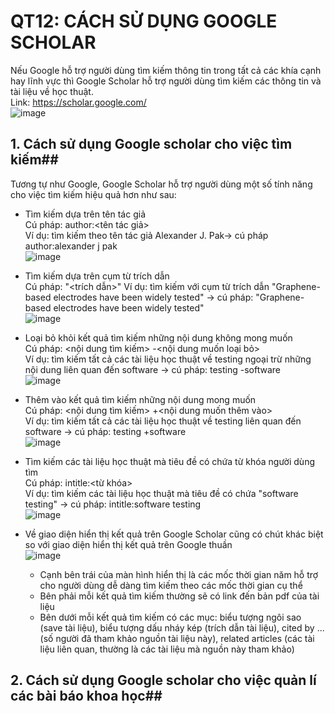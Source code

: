 
QT12: CÁCH SỬ DỤNG GOOGLE SCHOLAR
=======
Nếu Google hỗ trợ người dùng tìm kiếm thông tin trong tất cả các khía cạnh hay lĩnh vực thì Google Scholar hỗ trợ người dùng tìm kiếm các thông tin và tài liệu về học thuật.  
Link: https://scholar.google.com/  
![image](https://user-images.githubusercontent.com/32384308/111732688-a5a6fe00-88a8-11eb-99cc-e364913f0b59.png)

## 1. Cách sử dụng Google scholar cho việc tìm kiếm##  
Tương tự như Google, Google Scholar hỗ  trợ người dùng một số tính năng cho việc tìm kiếm hiệu quả hơn như sau:
- Tìm kiếm dựa trên tên tác giả  
Cú pháp: author:<tên tác giả>  
Ví dụ: tìm kiếm theo tên tác giả Alexander J. Pak-> cú pháp author:alexander j pak  
![image](https://user-images.githubusercontent.com/32384308/111733038-89579100-88a9-11eb-866a-f412fa018a69.png)

- Tìm kiếm dựa trên cụm từ trích dẫn  
Cú pháp: "<trích dẫn>"
Ví dụ: tìm kiếm với cụm từ trích dẫn "Graphene-based electrodes have been widely tested" -> cú pháp: "Graphene-based electrodes have been widely tested"  
![image](https://user-images.githubusercontent.com/32384308/111762043-20850e80-88d3-11eb-9304-ccdd58d2aa26.png)

- Loại bỏ khỏi kết quả tìm kiếm những nội dung không mong muốn  
Cú pháp: <nội dung tìm kiếm> -<nội dung muốn loại bỏ>  
Ví dụ: tìm kiếm tất cả các tài liệu học thuật về testing ngoại trừ những nội dung liên quan đến software -> cú pháp: testing -software  
![image](https://user-images.githubusercontent.com/32384308/111762575-bc167f00-88d3-11eb-9fa0-2ed17125d5bb.png)

- Thêm vào kết quả tìm kiếm những nội dung mong muốn  
Cú pháp: <nội dung tìm kiếm> +<nội dung muốn thêm vào>  
Ví dụ: tìm kiếm tất cả các tài liệu học thuật về testing liên quan đến software -> cú pháp: testing +software  
![image](https://user-images.githubusercontent.com/32384308/111763332-98a00400-88d4-11eb-8c50-ec3c36dec487.png)

- Tìm kiếm các tài liệu học thuật mà tiêu đề có chứa từ khóa người dùng tìm  
Cú pháp: intitle:<từ khóa>  
Ví dụ: tìm kiếm các tài liệu học thuật mà tiêu đề có chứa "software testing" -> cú pháp: intitle:software testing  
![image](https://user-images.githubusercontent.com/32384308/111800652-c1d58a00-88fe-11eb-9321-d1e8c74dd728.png)

- Về giao diện hiển thị kết quả trên Google Scholar cũng có chút khác biệt so với giao diện hiển thị kết quả trên Google thuần  
![image](https://user-images.githubusercontent.com/32384308/111803706-e1ba7d00-8901-11eb-9656-e8aa94bfc3a1.png)

  - Cạnh bên trái của màn hình hiển thị là các mốc thời gian năm hỗ trợ cho người dùng dễ dàng tìm kiếm theo các mốc thời gian cụ thể  
  - Bên phải mỗi kết quả tìm kiếm thường sẽ có link đến bản pdf của tài liệu  
  - Bên dưới mỗi kết quả tìm kiếm có các mục: biểu tượng ngôi sao (save tài liệu), biểu tượng dấu nháy kép (trích dẫn tài liệu), cited by ... (số người đã tham khảo nguồn tài liệu này), related articles (các tài liệu liên quan, thường là các tài liệu mà nguồn này tham khảo)  
## 2. Cách sử dụng Google scholar cho việc quản lí các bài báo khoa học##  
